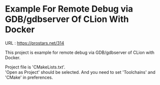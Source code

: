 # Example For Remote Debug via GDB/gdbserver Of CLion With Docker

URL : https://prostars.net/314 

This project is example for remote debug via GDB/gdbserver of CLion with Docker.

Project file is 'CMakeLists.txt'.  
'Open as Project' should be selected. And you need to set 'Toolchains' and 'CMake' in preferences.
